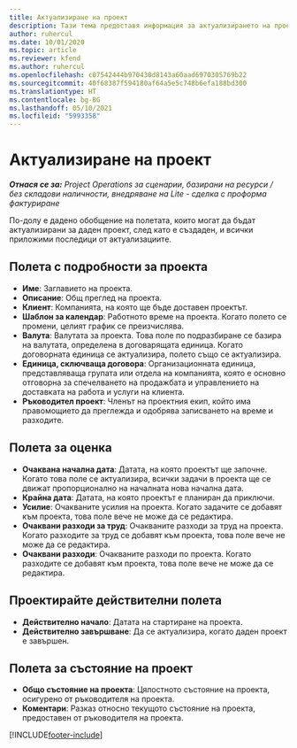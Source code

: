 ```yaml
---
title: Актуализиране на проект
description: Тази тема предоставя информация за актуализирането на проекти в Project Operations.
author: ruhercul
ms.date: 10/01/2020
ms.topic: article
ms.reviewer: kfend
ms.author: ruhercul
ms.openlocfilehash: c07542444b970430d8143a60aad6970305769b22
ms.sourcegitcommit: 40f68387f594180af64a5e5c748b6efa188bd300
ms.translationtype: HT
ms.contentlocale: bg-BG
ms.lasthandoff: 05/10/2021
ms.locfileid: "5993358"
---
```

# <a name="update-a-project"></a>Актуализиране на проект

_**Отнася се за:** Project Operations за сценарии, базирани на ресурси / без складови наличности, внедряване на Lite - сделка с проформа фактуриране_

По-долу е дадено обобщение на полетата, които могат да бъдат актуализирани за даден проект, след като е създаден, и всички приложими последици от актуализациите.

## <a name="project-detail-fields"></a>Полета с подробности за проекта

- **Име**: Заглавието на проекта.
- **Описание**: Общ преглед на проекта.
- **Клиент**: Компанията, на която ще бъде доставен проектът.
- **Шаблон за календар**: Работното време на проекта. Когато полето се промени, целият график се преизчислява.
- **Валута**: Валутата за проекта. Това поле по подразбиране се базира на валутата, определена в договарящата единица. Когато договорната единица се актуализира, полето също се актуализира.
- **Единица, сключваща договора**: Организационната единица, представляваща групата или отдела на компанията, която е основно отговорна за спечелването на продажбата и управлението на доставката на работа и услуги на клиента. 
- **Ръководител проект**: Членът на проектния екип, който има правомощието да преглежда и одобрява записването на време и разходите.

## <a name="estimate-fields"></a>Полета за оценка

- **Очаквана начална дата**: Датата, на която проектът ще започне. Когато това поле се актуализира, всички задачи в проекта ще се движат пропорционално на началната нова начална дата.
- **Крайна дата**: Датата, на която проектът е планиран да приключи.
- **Усилие**: Очакваните усилия на проекта. Когато задачите се добавят към проекта, това поле вече не може да се редактира.
- **Очаквани разходи за труд**: Очакваните разходи за труд на проекта. Когато разходите за труд се добавят към проекта, това поле вече не може да се редактира.
- **Очаквани разходи**: Очакваните разходи по проекта. Когато разходите се добавят към проекта, това поле вече не може да се редактира.

## <a name="project-actual-fields"></a>Проектирайте действителни полета
- **Действително начало**: Датата на стартиране на проекта.
- **Действително завършване**: Да се актуализира, когато даден проект е завършен.

## <a name="project-status-fields"></a>Полета за състояние на проект

- **Общо състояние на проекта**: Цялостното състояние на проекта, осигурено от ръководителя на проекта.
- **Коментари**: Разказ относно текущото състояние на проекта, предоставен от ръководителя на проекта.



[!INCLUDE[footer-include](../includes/footer-banner.md)]
